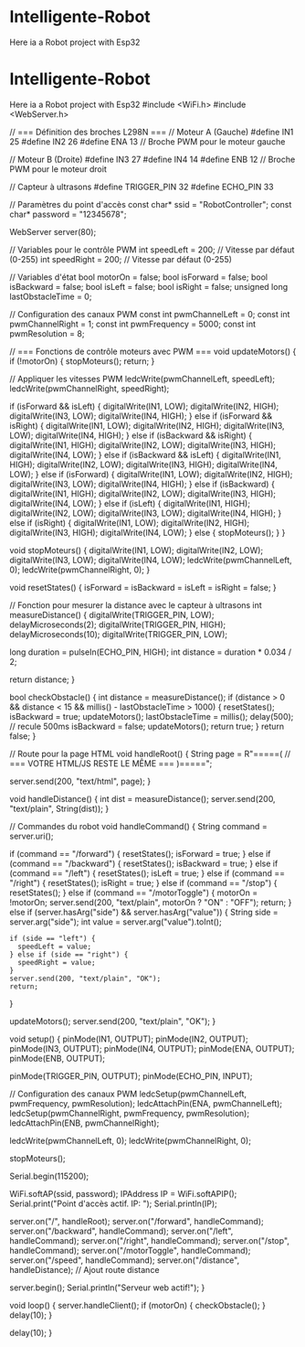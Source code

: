 # Intelligente-Robot
Here ia a Robot project with Esp32
# Intelligente-Robot
Here ia a Robot project with Esp32
#include <WiFi.h>
#include <WebServer.h>

// === Définition des broches L298N ===
// Moteur A (Gauche)
#define IN1 25
#define IN2 26
#define ENA 13  // Broche PWM pour le moteur gauche

// Moteur B (Droite)
#define IN3 27
#define IN4 14
#define ENB 12  // Broche PWM pour le moteur droit

// Capteur à ultrasons
#define TRIGGER_PIN 32
#define ECHO_PIN 33

// Paramètres du point d'accès
const char* ssid = "RobotController";
const char* password = "12345678";

WebServer server(80);

// Variables pour le contrôle PWM
int speedLeft = 200;  // Vitesse par défaut (0-255)
int speedRight = 200; // Vitesse par défaut (0-255)

// Variables d'état
bool motorOn = false;
bool isForward = false;
bool isBackward = false;
bool isLeft = false;
bool isRight = false;
unsigned long lastObstacleTime = 0;

// Configuration des canaux PWM
const int pwmChannelLeft = 0;
const int pwmChannelRight = 1;
const int pwmFrequency = 5000;
const int pwmResolution = 8;

// === Fonctions de contrôle moteurs avec PWM ===
void updateMotors() {
  if (!motorOn) {
    stopMoteurs();
    return;
  }

  // Appliquer les vitesses PWM
  ledcWrite(pwmChannelLeft, speedLeft);
  ledcWrite(pwmChannelRight, speedRight);

  if (isForward && isLeft) {
    digitalWrite(IN1, LOW); digitalWrite(IN2, HIGH);
    digitalWrite(IN3, LOW); digitalWrite(IN4, HIGH);
  }
  else if (isForward && isRight) {
    digitalWrite(IN1, LOW); digitalWrite(IN2, HIGH);
    digitalWrite(IN3, LOW); digitalWrite(IN4, HIGH);
  }
  else if (isBackward && isRight) {
    digitalWrite(IN1, HIGH); digitalWrite(IN2, LOW);
    digitalWrite(IN3, HIGH); digitalWrite(IN4, LOW);
  }
  else if (isBackward && isLeft) {
    digitalWrite(IN1, HIGH); digitalWrite(IN2, LOW);
    digitalWrite(IN3, HIGH); digitalWrite(IN4, LOW);
  }
  else if (isForward) {
    digitalWrite(IN1, LOW); digitalWrite(IN2, HIGH);
    digitalWrite(IN3, LOW); digitalWrite(IN4, HIGH);
  }
  else if (isBackward) {
    digitalWrite(IN1, HIGH); digitalWrite(IN2, LOW);
    digitalWrite(IN3, HIGH); digitalWrite(IN4, LOW);
  }
  else if (isLeft) {
    digitalWrite(IN1, HIGH); digitalWrite(IN2, LOW);
    digitalWrite(IN3, LOW); digitalWrite(IN4, HIGH);
  }
  else if (isRight) {
    digitalWrite(IN1, LOW); digitalWrite(IN2, HIGH);
    digitalWrite(IN3, HIGH); digitalWrite(IN4, LOW);
  }
  else {
    stopMoteurs();
  }
}

void stopMoteurs() {
  digitalWrite(IN1, LOW);
  digitalWrite(IN2, LOW);
  digitalWrite(IN3, LOW);
  digitalWrite(IN4, LOW);
  ledcWrite(pwmChannelLeft, 0);
  ledcWrite(pwmChannelRight, 0);
}

void resetStates() {
  isForward = isBackward = isLeft = isRight = false;
}

// Fonction pour mesurer la distance avec le capteur à ultrasons
int measureDistance() {
  digitalWrite(TRIGGER_PIN, LOW);
  delayMicroseconds(2);
  digitalWrite(TRIGGER_PIN, HIGH);
  delayMicroseconds(10);
  digitalWrite(TRIGGER_PIN, LOW);

  long duration = pulseIn(ECHO_PIN, HIGH);
  int distance = duration * 0.034 / 2;

  return distance;
}

bool checkObstacle() {
  int distance = measureDistance();
  if (distance > 0 && distance < 15 && millis() - lastObstacleTime > 1000) {
    resetStates();
    isBackward = true;
    updateMotors();
    lastObstacleTime = millis();
    delay(500); // recule 500ms
    isBackward = false;
    updateMotors();
    return true;
  }
  return false;
}

// Route pour la page HTML
void handleRoot() {
  String page = R"=====( 
  // === VOTRE HTML/JS RESTE LE MÊME ===
  )=====";

  server.send(200, "text/html", page);
}

void handleDistance() {
  int dist = measureDistance();
  server.send(200, "text/plain", String(dist));
}

// Commandes du robot
void handleCommand() {
  String command = server.uri();

  if (command == "/forward") {
    resetStates();
    isForward = true;
  }
  else if (command == "/backward") {
    resetStates();
    isBackward = true;
  }
  else if (command == "/left") {
    resetStates();
    isLeft = true;
  }
  else if (command == "/right") {
    resetStates();
    isRight = true;
  }
  else if (command == "/stop") {
    resetStates();
  }
  else if (command == "/motorToggle") {
    motorOn = !motorOn;
    server.send(200, "text/plain", motorOn ? "ON" : "OFF");
    return;
  }
  else if (server.hasArg("side") && server.hasArg("value")) {
    String side = server.arg("side");
    int value = server.arg("value").toInt();

    if (side == "left") {
      speedLeft = value;
    } else if (side == "right") {
      speedRight = value;
    }
    server.send(200, "text/plain", "OK");
    return;
  }

  updateMotors();
  server.send(200, "text/plain", "OK");
}

void setup() {
  pinMode(IN1, OUTPUT);
  pinMode(IN2, OUTPUT);
  pinMode(IN3, OUTPUT);
  pinMode(IN4, OUTPUT);
  pinMode(ENA, OUTPUT);
  pinMode(ENB, OUTPUT);

  pinMode(TRIGGER_PIN, OUTPUT);
  pinMode(ECHO_PIN, INPUT);

  // Configuration des canaux PWM
  ledcSetup(pwmChannelLeft, pwmFrequency, pwmResolution);
  ledcAttachPin(ENA, pwmChannelLeft);
  ledcSetup(pwmChannelRight, pwmFrequency, pwmResolution);
  ledcAttachPin(ENB, pwmChannelRight);

  ledcWrite(pwmChannelLeft, 0);
  ledcWrite(pwmChannelRight, 0);

  stopMoteurs();

  Serial.begin(115200);

  WiFi.softAP(ssid, password);
  IPAddress IP = WiFi.softAPIP();
  Serial.print("Point d'accès actif. IP: ");
  Serial.println(IP);

  server.on("/", handleRoot);
  server.on("/forward", handleCommand);
  server.on("/backward", handleCommand);
  server.on("/left", handleCommand);
  server.on("/right", handleCommand);
  server.on("/stop", handleCommand);
  server.on("/motorToggle", handleCommand);
  server.on("/speed", handleCommand);
  server.on("/distance", handleDistance); // Ajout route distance

  server.begin();
  Serial.println("Serveur web actif!");
}

void loop() {
  server.handleClient();
  if (motorOn) {
    checkObstacle();
  }
  delay(10);
}

  delay(10);
}

